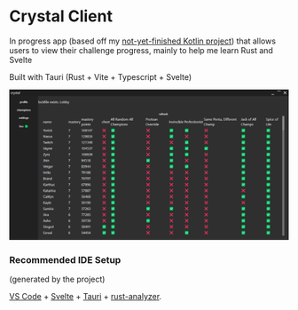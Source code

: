 # Crystal Client

In progress app (based off my [not-yet-finished Kotlin project](https://github.com/Jeffmagma/crystal)) that allows users to view their challenge progress, mainly to help me learn Rust and Svelte

Built with Tauri (Rust + Vite + Typescript + Svelte)

![Alt text](image.png)

### Recommended IDE Setup
(generated by the project)

[VS Code](https://code.visualstudio.com/) + [Svelte](https://marketplace.visualstudio.com/items?itemName=svelte.svelte-vscode) + [Tauri](https://marketplace.visualstudio.com/items?itemName=tauri-apps.tauri-vscode) + [rust-analyzer](https://marketplace.visualstudio.com/items?itemName=rust-lang.rust-analyzer).
